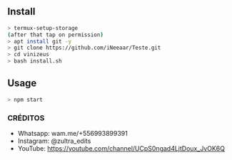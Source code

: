 ## Install


```bash
> termux-setup-storage
(after that tap on permission)
> apt install git -y
> git clone https://github.com/iNeeaar/Teste.git
> cd vinizeus
> bash install.sh
```

## Usage

```bash
> npm start
```


### CRÉDITOS

- Whatsapp: wam.me/+556993899391
- Instagram: @zultra_edits
- YouTube: https://youtube.com/channel/UCpS0ngad4LjtDoux_JvOK6Q
